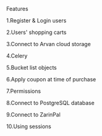 Features

1.Register & Login users

2.Users' shopping carts

3.Connect to Arvan cloud storage

4.Celery

5.Bucket list objects

6.Apply coupon at time of purchase

7.Permissions

8.Connect to PostgreSQL database

9.Connect to ZarinPal

10.Using sessions
